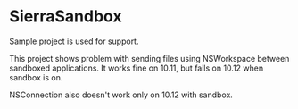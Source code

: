 # SierraSandbox
Sample project is used for support.

This project shows problem with sending files using NSWorkspace between sandboxed applications. 
It works fine on 10.11, but fails on 10.12 when sandbox is on.

NSConnection also doesn't work only on 10.12 with sandbox.
